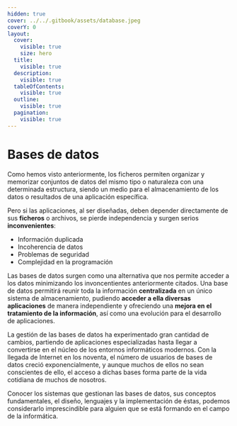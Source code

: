 ```yaml
---
hidden: true
cover: ../../.gitbook/assets/database.jpeg
coverY: 0
layout:
  cover:
    visible: true
    size: hero
  title:
    visible: true
  description:
    visible: true
  tableOfContents:
    visible: true
  outline:
    visible: true
  pagination:
    visible: true
---
```


# Bases de datos

Como hemos visto anteriormente, los ficheros permiten organizar y memorizar conjuntos de datos del mismo tipo o naturaleza con una determinada estructura, siendo un medio para el almacenamiento de los datos o resultados de una aplicación específica.&#x20;

Pero si las aplicaciones, al ser diseñadas, deben depender directamente de sus **ficheros** o archivos, se pierde independencia y surgen serios **inconvenientes**:

* Información duplicada
* Incoherencia de datos
* Problemas de seguridad
* Complejidad en la programación

Las bases de datos surgen como una alternativa que nos permite acceder a los datos minimizando los invoncentientes anteriormente citados. Una base de datos permitirá reunir toda la información **centralizada** en un único sistema de almacenamiento, pudiendo **acceder a ella diversas aplicaciones** de manera independiente y ofreciendo una **mejora en el tratamiento de la información**, así como una evolución para el desarrollo de aplicaciones.

La gestión de las bases de datos ha experimentado gran cantidad de cambios, partiendo de aplicaciones especializadas hasta llegar a convertirse en el núcleo de los entornos informáticos modernos. Con la llegada de Internet en los noventa, el número de usuarios de bases de datos creció exponencialmente, y aunque muchos de ellos no sean conscientes de ello, el acceso a dichas bases forma parte de la vida cotidiana de muchos de nosotros.

Conocer los sistemas que gestionan las bases de datos, sus conceptos fundamentales, el diseño, lenguajes y la implementación de éstas, podemos considerarlo imprescindible para alguien que se está formando en el campo de la informática.
